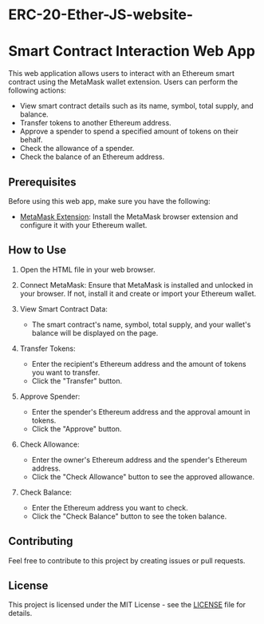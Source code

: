 # ERC-20-Ether-JS-website-
# Smart Contract Interaction Web App

This web application allows users to interact with an Ethereum smart contract using the MetaMask wallet extension. Users can perform the following actions:

- View smart contract details such as its name, symbol, total supply, and balance.
- Transfer tokens to another Ethereum address.
- Approve a spender to spend a specified amount of tokens on their behalf.
- Check the allowance of a spender.
- Check the balance of an Ethereum address.

## Prerequisites

Before using this web app, make sure you have the following:

- [MetaMask Extension](https://metamask.io/): Install the MetaMask browser extension and configure it with your Ethereum wallet.

## How to Use

1. Open the HTML file in your web browser.

2. Connect MetaMask: Ensure that MetaMask is installed and unlocked in your browser. If not, install it and create or import your Ethereum wallet.

3. View Smart Contract Data:
   - The smart contract's name, symbol, total supply, and your wallet's balance will be displayed on the page.

4. Transfer Tokens:
   - Enter the recipient's Ethereum address and the amount of tokens you want to transfer.
   - Click the "Transfer" button.

5. Approve Spender:
   - Enter the spender's Ethereum address and the approval amount in tokens.
   - Click the "Approve" button.

6. Check Allowance:
   - Enter the owner's Ethereum address and the spender's Ethereum address.
   - Click the "Check Allowance" button to see the approved allowance.

7. Check Balance:
   - Enter the Ethereum address you want to check.
   - Click the "Check Balance" button to see the token balance.

## Contributing

Feel free to contribute to this project by creating issues or pull requests.

## License

This project is licensed under the MIT License - see the [LICENSE](LICENSE) file for details.

